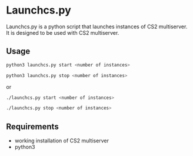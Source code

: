 # Launchcs.py

Launchcs.py is a python script that launches instances of CS2 multiserver. It is designed to be used with CS2 multiserver.

## Usage

```bash
python3 launchcs.py start <number of instances>

python3 launchcs.py stop <number of instances>
```

or

```bash
./launchcs.py start <number of instances>

./launchcs.py stop <number of instances>
```

## Requirements

- working installation of CS2 multiserver
- python3

